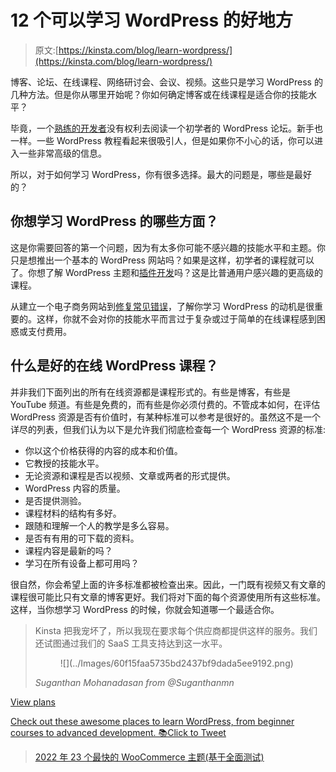 # 12 个可以学习 WordPress 的好地方

> 原文:[https://kinsta.com/blog/learn-wordpress/](https://kinsta.com/blog/learn-wordpress/)

博客、论坛、在线课程、网络研讨会、会议、视频。这些只是学习 WordPress 的几种方法。但是你从哪里开始呢？你如何确定博客或在线课程是适合你的技能水平？

毕竟，一个[熟练的开发者](https://kinsta.com/blog/hire-wordpress-developer/)没有权利去阅读一个初学者的 WordPress 论坛。新手也一样。一些 WordPress 教程看起来很吸引人，但是如果你不小心的话，你可以进入一些非常高级的信息。

所以，对于如何学习 WordPress，你有很多选择。最大的问题是，哪些是最好的？

## 你想学习 WordPress 的哪些方面？

这是你需要回答的第一个问题，因为有太多你可能不感兴趣的技能水平和主题。你只是想推出一个基本的 WordPress 网站吗？如果是这样，初学者的课程就可以了。你想了解 WordPress 主题和[插件开发](https://kinsta.com/blog/publish-plugin-wordpress-plugin-directory/)吗？这是比普通用户感兴趣的更高级的课程。

从建立一个电子商务网站到[修复常见错误](https://kinsta.com/blog/error-establishing-a-database-connection/)，了解你学习 WordPress 的动机是很重要的。这样，你就不会对你的技能水平而言过于复杂或过于简单的在线课程感到困惑或支付费用。

## 什么是好的在线 WordPress 课程？

并非我们下面列出的所有在线资源都是课程形式的。有些是博客，有些是 YouTube 频道。有些是免费的，而有些是你必须付费的。不管成本如何，在评估 WordPress 资源是否有价值时，有某种标准可以参考是很好的。虽然这不是一个详尽的列表，但我们认为以下是允许我们彻底检查每一个 WordPress 资源的标准:

*   你以这个价格获得的内容的成本和价值。
*   它教授的技能水平。
*   无论资源和课程是否以视频、文章或两者的形式提供。
*   WordPress 内容的质量。
*   是否提供测验。
*   课程材料的结构有多好。
*   跟随和理解一个人的教学是多么容易。
*   是否有有用的可下载的资料。
*   课程内容是最新的吗？
*   学习在所有设备上都可用吗？

很自然，你会希望上面的许多标准都被检查出来。因此，一门既有视频又有文章的课程很可能比只有文章的博客更好。我们将对下面的每个资源使用所有这些标准。这样，当你想学习 WordPress 的时候，你就会知道哪一个最适合你。

<link rel="stylesheet" href="https://kinsta.com/wp-content/themes/kinsta/dist/components/ctas/cta-mini.css?ver=2e932b8aba3918bfb818">

<aside class="sidebar-cta">

> Kinsta 把我宠坏了，所以我现在要求每个供应商都提供这样的服务。我们还试图通过我们的 SaaS 工具支持达到这一水平。
> 
> <footer class="wp-block-kinsta-client-quote__footer">
> 
> <figure class="wp-block-kinsta-client-quote__avatar">![](../Images/60f15faa5735bd2437bf9dada5ee9192.png)</figure>
> 
> <cite class="wp-block-kinsta-client-quote__cite">Suganthan Mohanadasan from @Suganthanmn</cite></footer>

[View plans](https://kinsta.com/plans/)</aside>

[Check out these awesome places to learn WordPress, from beginner courses to advanced development. 📚Click to Tweet](https://twitter.com/intent/tweet?url=https%3A%2F%2Fkinsta.com%2Fblog%2Flearn-wordpress%2F&via=kinsta&text=Check+out+these+awesome+places+to+learn+WordPress%2C+from+beginner+courses+to+advanced+development.+%F0%9F%93%9A&hashtags=WordPress%2CPHP)

> [2022 年 23 个最快的 WooCommerce 主题(基于全面测试)](https://kinsta.com/blog/fastest-woocommerce-theme/)

<iframe class="wp-embedded-content" sandbox="allow-scripts" security="restricted" style="position: absolute; clip: rect(1px, 1px, 1px, 1px);" title="“23 Fastest WooCommerce Themes in 2022 (Based on Thorough Testing)” — Kinsta®" src="https://kinsta.com/blog/fastest-woocommerce-theme/embed/#?secret=HnIkiBvIqR#?secret=l4SJlAmGb6" data-secret="l4SJlAmGb6" width="500" height="282" frameborder="0" marginwidth="0" marginheight="0" scrolling="no"><br/>T2】</p> <h3>1.用 Udemy 学习 WordPress</h3> <p>当你试图学习 WordPress 时，Udemy 提供了最大的课程计划和课程集合。这有点像市场环境，任何老师都可以制作自己的课程，并在 Udemy 上出售。因此，您不会局限于某个个人或组织的观点或格式。</p> <p>不仅如此，Udemy 还提供了漂亮的课程页面，支持视频、可下载的内容和大纲，这样你就可以在开始学习课程之前了解你将要学习的内容。</p> <figure id="attachment_16915" aria-describedby="caption-attachment-16915" style="width: 1306px" class="wp-caption aligncenter"><a href="https://www.udemy.com/courses/search/?q=wordpress" target="_blank" rel="noopener noreferrer"><img loading="lazy" class="wp-image-16915 size-full" src="../Images/4bcfabf0cce346bc25390e4f96a374a4.png" alt="Udemy WordPress theme development" width="1306" height="853" srcset="https://kinsta.com/wp-content/uploads/2017/10/udemy-wordpress-theme-development-1.jpg 1306w, https://kinsta.com/wp-content/uploads/2017/10/udemy-wordpress-theme-development-1-300x196.jpg 300w, https://kinsta.com/wp-content/uploads/2017/10/udemy-wordpress-theme-development-1-768x502.jpg 768w, https://kinsta.com/wp-content/uploads/2017/10/udemy-wordpress-theme-development-1-1024x669.jpg 1024w, https://kinsta.com/wp-content/uploads/2017/10/udemy-wordpress-theme-development-1-610x398.jpg 610w" sizes="(max-width: 1306px) 100vw, 1306px" data-original-src="https://kinsta.com/wp-content/uploads/2017/10/udemy-wordpress-theme-development-1.jpg"/></a><figcaption id="caption-attachment-16915" class="wp-caption-text">Udemy WordPress theme development</figcaption></figure> <h4>评定标准</h4> <ul> <li>你要花多少钱？这取决于课程。你可能会发现一笔 10 美元的交易，但大多数都在 100 美元到 200 美元之间。</li> <li>技能水平？从初级到高级的一切。</li> <li>你得到的是视频、文章，还是两者都有？<strong>视频。</strong></li> <li>这些课程是专业制作的吗？是的。一定要找一些评价高的。</li> <li>有测验来测试你的进步吗？这取决于老师，但是是的，通过平台支持测验。</li> <li>课程材料结构合理吗？是的。尤其是在课程评分很高的情况下。</li> <li>主讲人/编剧/老师是否通俗易懂？高课程评分通常意味着是的，老师是可靠的。既然任何人都可以开一门课，你可能会遇到一些非常糟糕的老师。好在收视率能帮你过滤掉这些。</li> <li>有什么可下载的材料吗？是的。我在 Udemy 上做过的大多数课程都有一些下载。</li> <li>课程内容是否保持最新？这取决于老师。跟着更高的收视率走。</li> <li>你能在所有设备上学习吗？所有视频都支持移动设备和电视。</li> <li>整体价值学 WordPress: <strong>高。只要你完成研究找到合适的课题和老师。</strong></li> </ul> <h3>2.和 Lynda.com 一起学习 WordPress</h3> <p>Lynda.com 在质量上与 Udemy 不相上下，但它只是一个组织，而不是一个由不同教师出售视频的大杂烩。Lynda.com 已经存在了一段时间，它专注于开发各种主题的专业视频。想学习如何成为一名照片修图师？琳达会掩护你的。Lynda 上的类别包括:</p> <ul> <li>3D +动画</li> <li>音频+音乐</li> <li>商业</li> <li>计算机辅助设计</li> <li>设计</li> <li>开发者</li> <li>教育+电子学习</li> <li>信息技术</li> <li>营销</li> <li>摄影</li> <li>录像</li> <li>网</li> </ul> <p>这里有一整套“如何学习 WordPress”的课程，所有的课程都有可下载的材料、漂亮的视频和来自老师的指导，这些老师知道他们在说什么。Lynda.com 从未声称自己价格低廉，因为你通过 Lynda 获得的内容数量是无与伦比的。</p> <p><figure id="attachment_16917" aria-describedby="caption-attachment-16917" style="width: 1309px" class="wp-caption aligncenter"> <a href="https://www.lynda.com/WordPress-training-tutorials/330-0.html" target="_blank" rel="noopener noreferrer"> <img loading="lazy" class="wp-image-16917 size-full" src="../Images/2c08a6e8570c3a2665fdaf32b755b8de.png" alt="Learn WordPress with Lynda.com" width="1309" height="862" srcset="https://kinsta.com/wp-content/uploads/2018/01/learn-wordpress-with-lynda.jpg 1309w, https://kinsta.com/wp-content/uploads/2018/01/learn-wordpress-with-lynda-300x198.jpg 300w, https://kinsta.com/wp-content/uploads/2018/01/learn-wordpress-with-lynda-768x506.jpg 768w, https://kinsta.com/wp-content/uploads/2018/01/learn-wordpress-with-lynda-1024x674.jpg 1024w, https://kinsta.com/wp-content/uploads/2018/01/learn-wordpress-with-lynda-610x402.jpg 610w" sizes="(max-width: 1309px) 100vw, 1309px" data-original-src="https://kinsta.com/wp-content/uploads/2018/01/learn-wordpress-with-lynda.jpg"/> </a> <figcaption id="caption-attachment-16917" class="wp-caption-text">跟 Lynda.com</figcaption></figure><br/><kinsta-advanced-cta language="en_US" type-int-post="13724" type-int-position="1"/>学文字</p> <h4>评定标准</h4> <ul> <li>你要花多少钱？每月 19.99 美元或 29.99 美元。</li> <li>技能水平？<strong>从初级到高级。</strong></li> <li>你得到的是视频、文章，还是两者都有？<strong>视频和文字记录。</strong></li> <li>这些课程是专业制作的吗？是的。</li> <li>有测验来测试你的进步吗？是的。</li> <li>课程材料结构合理吗？是的。</li> <li>主讲人/编剧/老师是否通俗易懂？有不同的导师，但他们每个人都很棒。</li> <li>有什么可下载的材料吗？是的。</li> <li>课程内容是否保持最新？是的。Lynda 是您获取最新内容的最佳选择。</li> <li>你能在所有设备上学习吗？它支持所有设备，并支持通过互联网免费观看离线学习。</li> <li>整体价值学 WordPress: <strong>高。</strong></li> </ul> <h3>3.用 WP101 学习 WordPress</h3> <p><a href="https://www.wp101.com/" target="_blank" rel="noopener noreferrer"> WP101 </a>有专业的观感，有只专注 WordPress 的加成。它几乎没有涵盖很多 WordPress 主题(与 Lynda 和 Udemy 相比)，但它对初学者来说是一个干净友好的环境。</p> <p>目前学习 WordPress 的教程包括:</p> <ul> <li>WordPress 简介</li> <li>WordPress 101</li> <li><a href="https://kinsta.com/knowledgebase/wordpress-jetpack/">喷气背包</a>教程</li> <li>woo 商务教程</li> <li>Yoast SEO 教程</li> </ul> <p>一些“即将推出”的选项包括:</p> <ul> <li>iThemes 安全专业版</li> <li>备份伙伴</li> <li>海狸建造者</li> <li>WPForms 教程</li> <li>重力形式</li> <li>儿童主题</li> </ul> <p>与我们看过的其他课程相比，课程选择看起来相当少。但是 WP101 确实涵盖了每个教程中的大多数初学者细节。会员是持续工作的，所以你可以得到所有当前的教程，以及任何将来发布的东西。你也可以使用帮助论坛和其他 WordPress 用户交流。</p> <p>WP101 团队需要一段时间来发布新的课程。好消息是它们总是质量很高。我选择 WP101 的主要原因是价格。这是终身访问的一次性小额费用。Lynda 一个月价格不变。如果你是初学者，这是一个更好的交易。</p> <figure id="attachment_16921" aria-describedby="caption-attachment-16921" style="width: 1313px" class="wp-caption aligncenter"><a href="https://www.wp101.com/" target="_blank" rel="noopener noreferrer"><img loading="lazy" class="wp-image-16921 size-full" src="../Images/84f772329374cbf7a8ce1791993086f8.png" alt="WP101" width="1313" height="823" srcset="https://kinsta.com/wp-content/uploads/2018/01/Learn-WordPress-with-wp101-e1515190083822.jpg 1313w, https://kinsta.com/wp-content/uploads/2018/01/Learn-WordPress-with-wp101-e1515190083822-300x188.jpg 300w, https://kinsta.com/wp-content/uploads/2018/01/Learn-WordPress-with-wp101-e1515190083822-768x481.jpg 768w, https://kinsta.com/wp-content/uploads/2018/01/Learn-WordPress-with-wp101-e1515190083822-1024x642.jpg 1024w, https://kinsta.com/wp-content/uploads/2018/01/Learn-WordPress-with-wp101-e1515190083822-610x382.jpg 610w" sizes="(max-width: 1313px) 100vw, 1313px" data-original-src="https://kinsta.com/wp-content/uploads/2018/01/Learn-WordPress-with-wp101-e1515190083822.jpg"/></a><figcaption id="caption-attachment-16921" class="wp-caption-text">WP101</figcaption></figure> <h4>评定标准</h4> <ul> <li>你要花多少钱？<strong> $19(一次性费用)。它也有 39 美元和 79 美元的计划。</strong></li> <li>技能水平？<strong>初学者。几门中级课程。</strong></li> <li>你得到的是视频、文章，还是两者都有？视频和一个有文章的像样的博客。</li> <li>这些课程是专业制作的吗？是的。</li> <li>有测验来测试你的进步吗？<strong>号</strong></li> <li>课程材料结构合理吗？是的。</li> <li>主讲人/编剧/老师是否通俗易懂？是的。</li> <li>有什么可下载的材料吗？没有。不过有一些推荐的资源。</li> <li>课程内容是否保持最新？是的，但是更新的视频需要一段时间才能发布。</li> <li>你能在所有设备上学习吗？是的。</li> <li>学习 WordPress: <strong>整体价值高，尤其是对于那些不想为伟大的视频付出太多的初学者。</strong></li> </ul> <kinsta-advanced-cta language="en_US" type-int-post="13724" type-int-position="2"/> <h3>4.通过 WP 会话学习 WordPress</h3> <p>如果你想作为高级或中级用户学习 WordPress，<a href="https://wpsessions.com/" target="_blank" rel="noopener noreferrer"> WP 会话</a>应该更适合你。WP Sessions 是一个面向业内人士的社区和视频集合。这对于启动你的新开发业务或磨练你的手艺来说是很棒的。</p> <p>VIP 套餐是你的最佳选择，因为它提供了超过 78 小时的培训内容、会员专用视频以及 WordPress 产品的一些折扣。你也可以单独为视频或会议付费。但如果你已经在经营一家开发企业，这就没什么意义了。只需在纳税季节扣除 VIP 费用，将视频用于自己和培训客户。</p> <figure id="attachment_16929" aria-describedby="caption-attachment-16929" style="width: 1217px" class="wp-caption aligncenter"><a href="https://wpsessions.com/" target="_blank" rel="noopener noreferrer"><img loading="lazy" class="wp-image-16929 size-full" src="../Images/f603ad9abc4fe548609c5f0e86361cef.png" alt="WP Sessions" width="1217" height="870" srcset="https://kinsta.com/wp-content/uploads/2018/01/Learn-WordPress-with-wp-sessions.jpg 1217w, https://kinsta.com/wp-content/uploads/2018/01/Learn-WordPress-with-wp-sessions-300x214.jpg 300w, https://kinsta.com/wp-content/uploads/2018/01/Learn-WordPress-with-wp-sessions-768x549.jpg 768w, https://kinsta.com/wp-content/uploads/2018/01/Learn-WordPress-with-wp-sessions-1024x732.jpg 1024w, https://kinsta.com/wp-content/uploads/2018/01/Learn-WordPress-with-wp-sessions-610x436.jpg 610w" sizes="(max-width: 1217px) 100vw, 1217px" data-original-src="https://kinsta.com/wp-content/uploads/2018/01/Learn-WordPress-with-wp-sessions.jpg"/></a><figcaption id="caption-attachment-16929" class="wp-caption-text">WP Sessions</figcaption></figure> <h4>评定标准</h4> <ul> <li>你要花多少钱？一节课/课程从免费到大约 20 美元不等。VIP 计划(用于所有培训)的费用为 299 美元。</li> <li>技能水平？<strong>中级到高级。</strong></li> <li>你得到的是视频、文章，还是两者都有？<strong>主要是视频。</strong></li> <li>这些课程是专业制作的吗？是的。</li> <li>有测验来测试你的进步吗？<strong>号</strong></li> <li>课程材料结构合理吗？是的。</li> <li>主讲人/编剧/老师是否通俗易懂？是的。</li> <li>有什么可下载的材料吗？是的。主要是视频。</li> <li>课程内容是否保持最新？是的。</li> <li>你能在所有设备上学习吗？是的。</li> <li>学习 WordPress: <strong>整体价值高，适合高级用户。对初学者来说价值低。</strong></li> </ul> <h3>5.跟 WP 学徒学习 WordPress</h3> <p>WP 学徒有一个像样的博客和一些扎实的课程。这是一个初学者培训网站，为那些可能没有任何 WordPress 使用经验的人提供绝对的基础知识。WP 学徒坚持一个系统，确保你的网站没有任何故障地启动和运行。</p> <p>例如，课程组织如下:</p> <ul> <li><strong> WordPress 快速入门</strong>–WordPress 初学者的十个视频。</li> <li>为初学者和中级用户准备的 50 个视频。</li> <li><strong>商业网站蓝图</strong>——面向企业主和专业人士。</li> <li>WordPress 商业蓝图+电子商务培训包——为那些希望在其网站上销售任何东西的人准备的。</li> </ul> <p>甚至 WordPress Essentials 包也更像是一门初学者课程，但它有点像中级材料。不管怎样，关键是要快速推出你的网站。唯一的问题是，像 WP101 这样的产品以更低的价格提供给你相似的材料。</p> <figure id="attachment_16931" aria-describedby="caption-attachment-16931" style="width: 1217px" class="wp-caption aligncenter"><a href="https://wpapprentice.com/" target="_blank" rel="noopener noreferrer"><img loading="lazy" class="wp-image-16931 size-full" src="../Images/788999302c58a87e5bdc0bf6cd1e74f3.png" alt="WP Apprentice" width="1217" height="871" srcset="https://kinsta.com/wp-content/uploads/2018/01/learn-wordpress-with-wp-apprentice.jpg 1217w, https://kinsta.com/wp-content/uploads/2018/01/learn-wordpress-with-wp-apprentice-300x215.jpg 300w, https://kinsta.com/wp-content/uploads/2018/01/learn-wordpress-with-wp-apprentice-768x550.jpg 768w, https://kinsta.com/wp-content/uploads/2018/01/learn-wordpress-with-wp-apprentice-1024x733.jpg 1024w, https://kinsta.com/wp-content/uploads/2018/01/learn-wordpress-with-wp-apprentice-610x437.jpg 610w" sizes="(max-width: 1217px) 100vw, 1217px" data-original-src="https://kinsta.com/wp-content/uploads/2018/01/learn-wordpress-with-wp-apprentice.jpg"/></a><figcaption id="caption-attachment-16931" class="wp-caption-text">WP Apprentice</figcaption></figure> <h4>评定标准</h4> <ul> <li>你要花多少钱？终身通行证起价 47 美元。它还有 99 美元和 147 美元的捆绑包。</li> <li>技能水平？<strong>初学者。几个中间视频。</strong></li> <li>你得到的是视频、文章，还是两者都有？<strong>课程中的视频和博客中的文章。</strong></li> <li>这些课程是专业制作的吗？是的。</li> <li>有测验来测试你的进步吗？<strong>号</strong></li> <li>课程材料结构合理吗？是的。</li> <li>主讲人/编剧/老师是否通俗易懂？是的。</li> <li>有什么可下载的材料吗？是的。蓝图课程中有一些可下载的工作表。</li> <li>课程内容是否保持最新？是的。</li> <li>你能在所有设备上学习吗？是的。</li> <li>整体价值学 WordPress: <strong>中等。</strong></li> </ul> <h3>6.和 Kinsta 一起学习 WordPress</h3> <p>正如你们许多人所知，我们在 Kinsta 分享了很多信息，从简单的操作指南到深入的学习文章。我们有一个新的<a href="https://kinsta.com/resources/" target="_blank" rel="noopener noreferrer">资源部分</a>，在那里你可以找到一切。</p><div class="in-post-container"><dialog id="newsletter" class="dialog dialog has-dark-blue-background-color email-modal" aria-hidden="true"> <div class="dialog__content"> <h2 class="heading--large text--center color--white mb--30">注册订阅时事通讯</h2> <kinsta-form show-name="false" show-phone="false" show-website="false" show-company="false" show-disk-space="false" show-monthly-visits="false" show-number-of-websites="false" show-message="false" submit-button-text="Sign Up Now" submit-button-text-sending="Signing Up..." success-title="Thanks for subscribing!" success-message="Keep an eye out for our next newsletter." terms-template="newsletter" hubspot-source="subscribe_to_newsletter" submit-button-text-loading="Signing Up"/> </div> </dialog> <div class="box box--noshadow has-gray-background-color newsletter-cta"> <div class="newsletter-cta__content"> <h3 class="heading" style="font-size: 2rem;">想知道我们是怎么让流量增长超过 1000%的吗？</h3> <p class="mt--10 mb--20">加入 20，000 多名获得我们每周时事通讯和内部消息的人的行列吧！</p> </div> <a href="#newsletter" data-dialog-src="#newsletter" class="button button--purple newsletter-cta__button"> Subscribe Now </a> </div> </div> <p>因为我们是一家托管 WordPress 的公司，我们也把大量的内容集中在优化和性能上，因为这些是我们非常了解的东西，并且在增加你的收入方面可以为你的企业立竿见影。</p> <figure id="attachment_133788" aria-describedby="caption-attachment-133788" style="width: 1200px" class="wp-caption alignnone"><a href="https://kinsta.com/resources/"><img loading="lazy" class="wp-image-133788 size-full" src="../Images/2d36ae48bbf738d94e8c30ca7a361e54.png" alt="Kinsta resource center" width="1200" height="787" srcset="https://kinsta.com/wp-content/uploads/2018/01/resource-center-kinsta.png 1200w, https://kinsta.com/wp-content/uploads/2018/01/resource-center-kinsta-300x197.png 300w, https://kinsta.com/wp-content/uploads/2018/01/resource-center-kinsta-1024x672.png 1024w, https://kinsta.com/wp-content/uploads/2018/01/resource-center-kinsta-768x504.png 768w" sizes="(max-width: 1200px) 100vw, 1200px" data-original-src="https://kinsta.com/wp-content/uploads/2018/01/resource-center-kinsta.png"/></a><figcaption id="caption-attachment-133788" class="wp-caption-text">Kinsta</figcaption></figure> <p>以下是我们推荐阅读的几篇文章:</p> <ul> <li><a href="https://kinsta.com/learn/page-speed/" target="_blank" rel="noopener noreferrer">网站速度优化初学者指南</a></li> <li><a href="https://kinsta.com/blog/pingdom-speed-test/" target="_blank" rel="noopener noreferrer">深入探究 Pingdom 速度测试工具</a></li> <li><a href="https://kinsta.com/blog/wordpress-security/" target="_blank" rel="noopener noreferrer">WordPress security——锁定你网站的 19 个以上步骤</a></li> <li><a href="https://kinsta.com/blog/optimize-images-for-web/" target="_blank" rel="noopener noreferrer">如何针对网页和性能优化图像</a></li> <li><a href="https://kinsta.com/blog/wordpress-seo/" target="_blank" rel="noopener noreferrer"> 45 个 WordPress SEO 提示让流量在 13 个月内增加 571%</a></li> </ul> <p>我们还通过我们的<a href="https://kinsta.com/academy/">金斯塔学院</a>提供深入的视频课程。利用行业专业人士提供的免费在线培训课程，发展您的技能并拓展您的业务。</p> <figure id="attachment_133789" aria-describedby="caption-attachment-133789" style="width: 1200px" class="wp-caption alignnone"><a href="https://kinsta.com/academy/"><img loading="lazy" class="wp-image-133789 size-full" src="../Images/c4ed5b7deefe891da7c98054484e3b30.png" alt="Kinsta Academy homepage" width="1200" height="859" srcset="https://kinsta.com/wp-content/uploads/2018/01/kinsta-academy.png 1200w, https://kinsta.com/wp-content/uploads/2018/01/kinsta-academy-300x215.png 300w, https://kinsta.com/wp-content/uploads/2018/01/kinsta-academy-1024x733.png 1024w, https://kinsta.com/wp-content/uploads/2018/01/kinsta-academy-768x550.png 768w" sizes="(max-width: 1200px) 100vw, 1200px" data-original-src="https://kinsta.com/wp-content/uploads/2018/01/kinsta-academy.png"/></a><figcaption id="caption-attachment-133789" class="wp-caption-text">Kinsta Academy</figcaption></figure> <p>Kinsta Academy 有几十个视频、<a href="https://kinsta.com/podcast/">播客</a>和<a href="https://kinsta.com/ebooks/">电子书可供下载</a>，是一个可以访问的宝贵资源。正在增加新的课程。以下是我们推荐的几个例子:</p> <p><a href="https://kinsta.com/academy/course/how-to-speed-up-your-wordpress-website/">如何加速你的 WordPress 网站</a></p> <p><a href="https://kinsta.com/academy/course/the-basics-of-maintaining-client-sites-at-scale/">大规模维护客户网站的基础知识</a></p> <p><a href="https://kinsta.com/academy/course/how-to-optimize-your-woocommerce-store/">如何优化你的 WooCommerce 商店</a></p> <h4>评定标准</h4> <ul> <li>你要花多少钱？没什么。</li> <li>技能水平？<strong>从初级到高级。</strong></li> <li>你得到的是视频、文章，还是两者都有？<strong>主要是深度文章和指南。</strong></li> <li>这些课程是专业制作的吗？我们所有的深度内容都是由实际的 WordPress 开发者创建的，他们在这些主题上有几十年的经验。</li> <li>有测验来测试你的进步吗？<strong>号</strong></li> <li>课程材料结构合理吗？是的。</li> <li>主讲人/编剧/老师是否通俗易懂？是的。</li> <li>有什么可下载的材料吗？是的。</li> <li>课程内容是否保持最新？是的。我们花费数百小时更新我们的内容。</li> <li>你能在所有设备上学习吗？<b>只要你有浏览器。</b></li> <li>学习 WordPress: <strong>整体价值高，适合初学者。</strong></li> </ul> <h3>7.通过 WordPress 官方指南学习 WordPress</h3> <p>至少看看 WordPress 背后的<a href="https://learn.wordpress.com/" target="_blank" rel="noopener noreferrer">人怎么说</a>是明智的。这就是为什么我们建议至少浏览一下官方的 WordPress 指南。这些指南概述了一些基本情况，比如 WordPress.org 和 WordPress.com 之间的<a href="https://kinsta.com/blog/wordpress-com-vs-wordpress-org/" target="_blank" rel="noopener noreferrer">差异</a>。您还将学习如何定制您的站点，选择主题，以及选择合适的插件。</p> <p>你能找到的最高级的指南是帮助创建主页的指南。因此，官方的 WordPress 指南是为最终的初学者准备的。这个网站很酷的一点是，你可以订阅一份指南，接受一些小作业，以提高你在一两个主题上的知识。</p> <figure id="attachment_16939" aria-describedby="caption-attachment-16939" style="width: 1226px" class="wp-caption aligncenter"><a href="https://learn.wordpress.com/" target="_blank" rel="noopener noreferrer"><img loading="lazy" class="wp-image-16939 size-full" src="../Images/671914df83d75712ecc27682a4427d5a.png" alt="WordPress.com" width="1226" height="859" srcset="https://kinsta.com/wp-content/uploads/2018/01/learn-with-wordpress-com.jpg 1226w, https://kinsta.com/wp-content/uploads/2018/01/learn-with-wordpress-com-300x210.jpg 300w, https://kinsta.com/wp-content/uploads/2018/01/learn-with-wordpress-com-768x538.jpg 768w, https://kinsta.com/wp-content/uploads/2018/01/learn-with-wordpress-com-1024x717.jpg 1024w, https://kinsta.com/wp-content/uploads/2018/01/learn-with-wordpress-com-610x427.jpg 610w" sizes="(max-width: 1226px) 100vw, 1226px" data-original-src="https://kinsta.com/wp-content/uploads/2018/01/learn-with-wordpress-com.jpg"/></a><figcaption id="caption-attachment-16939" class="wp-caption-text">WordPress.com</figcaption></figure> <h4>评定标准</h4> <ul> <li>你要花多少钱？没什么。</li> <li>技能水平？<strong>极限初学者。</strong></li> <li>你得到的是视频、文章，还是两者都有？<strong>大多是文章。</strong></li> <li>这些课程是专业制作的吗？是的。</li> <li>有测验来测试你的进步吗？<strong>号</strong></li> <li>课程材料结构合理吗？是的。</li> <li>主讲人/编剧/老师是否通俗易懂？是的。</li> <li>有什么可下载的材料吗？是的，如果你注册了电子邮件通知的话。</li> <li>课程内容是否保持最新？是的。</li> <li>你能在所有设备上学习吗？是的。</li> <li>整体价值学 WordPress: <strong>中等。只针对初学者，即使对他们来说，内容量也很低。</strong></li> </ul> <h3>8.用 WordPress TV 学习 WordPress</h3> <p>WordPress TV 就像是 WordPress 视频的 YouTube。课程，辅导，面试，讲座，上课，一塌糊涂。它们中的许多都非常有帮助和鼓舞人心，但是你确实会得到很大一部分直接从演讲大厅里拍摄的低质量视频。</p> <div class="in-post-container"> <div id="simple-promo"> <div class="mb--20 mt--0 heading--normal"> <p>厌倦了你的 WordPress 站点缓慢的主机？我们提供超快的服务器和来自 WordPress 专家的 24/7 世界级支持。<a onclick="gtag('event', 'click', {'event_category': 'blog-article', 'event_label': 'blog-inarticle-minimaltext'})" href="https://kinsta.com/plans/?in-article-cta">查看我们的计划</a></p> </div> </div> </div> <p>例如，在背景中看到带有投影仪的 WordPress 电视视频是很常见的。阅读投影仪上的内容并不总是容易的。</p> <p>不管怎样，这些视频是免费的，你得到的不仅仅是培训模块。我的一个抱怨是，我偶然发现了一些极其无聊的采访视频。</p> <figure id="attachment_16942" aria-describedby="caption-attachment-16942" style="width: 1222px" class="wp-caption aligncenter"><a href="https://wordpress.tv/" target="_blank" rel="noopener noreferrer"><img loading="lazy" class="wp-image-16942 size-full" src="../Images/562a2b0eb2d45ef98414024d46253fa9.png" alt="WordPress.tv" width="1222" height="826" srcset="https://kinsta.com/wp-content/uploads/2018/01/learn-wordpress-with-wordpress-tv.jpg 1222w, https://kinsta.com/wp-content/uploads/2018/01/learn-wordpress-with-wordpress-tv-300x203.jpg 300w, https://kinsta.com/wp-content/uploads/2018/01/learn-wordpress-with-wordpress-tv-768x519.jpg 768w, https://kinsta.com/wp-content/uploads/2018/01/learn-wordpress-with-wordpress-tv-1024x692.jpg 1024w, https://kinsta.com/wp-content/uploads/2018/01/learn-wordpress-with-wordpress-tv-610x412.jpg 610w" sizes="(max-width: 1222px) 100vw, 1222px" data-original-src="https://kinsta.com/wp-content/uploads/2018/01/learn-wordpress-with-wordpress-tv.jpg"/></a><figcaption id="caption-attachment-16942" class="wp-caption-text">WordPress.tv</figcaption></figure> <h4>评定标准</h4> <ul> <li>你要花多少钱？没什么。</li> <li>技能水平？<strong>初学者到高级。</strong></li> <li>你得到的是视频、文章，还是两者都有？<strong>主要是视频，但是有一个 okay 的博客。</strong></li> <li>这些课程是专业制作的吗？<strong>大部分都不是。</strong></li> <li>有测验来测试你的进步吗？<strong>号</strong></li> <li>课程材料结构合理吗？一点也不。</li> <li>主讲人/编剧/老师是否通俗易懂？有时。很难听到许多采访和教程。</li> <li>有什么可下载的材料吗？<strong>号</strong></li> <li>课程内容是否保持最新？一直都有新的内容。你也可以回到档案馆。</li> <li>你能在所有设备上学习吗？是的。</li> <li>整体价值学习 WordPress: <strong>学习行业的高价值。●对于培训和如何学习 WordPress。</strong></li> </ul> <h3>9.用 WPKube 学习 WordPress</h3> <p>WPKube 是另一个你应该考虑的博客，尽管他们组织内容的方式需要一些改进。我建议注册电子邮件时事通讯，以便在新文章发送到你的收件箱时偶尔阅读它们。</p> <p>否则，你最好找一个结构更好的在线课程。</p> <figure id="attachment_16944" aria-describedby="caption-attachment-16944" style="width: 1231px" class="wp-caption aligncenter"><a href="https://www.wpkube.com/" target="_blank" rel="noopener noreferrer"><img loading="lazy" class="wp-image-16944 size-full" src="../Images/9996c8aedab1dab29a1fa16dfbed54f9.png" alt="WPKube" width="1231" height="755" srcset="https://kinsta.com/wp-content/uploads/2018/01/learn-wordpress-with-wpkube.jpg 1231w, https://kinsta.com/wp-content/uploads/2018/01/learn-wordpress-with-wpkube-300x184.jpg 300w, https://kinsta.com/wp-content/uploads/2018/01/learn-wordpress-with-wpkube-768x471.jpg 768w, https://kinsta.com/wp-content/uploads/2018/01/learn-wordpress-with-wpkube-1024x628.jpg 1024w, https://kinsta.com/wp-content/uploads/2018/01/learn-wordpress-with-wpkube-610x374.jpg 610w" sizes="(max-width: 1231px) 100vw, 1231px" data-original-src="https://kinsta.com/wp-content/uploads/2018/01/learn-wordpress-with-wpkube.jpg"/></a><figcaption id="caption-attachment-16944" class="wp-caption-text">WPKube</figcaption></figure> <h4>评定标准</h4> <ul> <li>你要花多少钱？没什么。</li> <li>技能水平？<strong>初级到中级。</strong></li> <li>你得到的是视频、文章，还是两者都有？<strong>主要是文章。</strong></li> <li>这些课程是专业制作的吗？是的。</li> <li>有测验来测试你的进步吗？<strong>号</strong></li> <li>课程材料结构合理吗？文章结构很好，但是很难找到你想要的内容。</li> <li>主讲人/编剧/老师是否通俗易懂？大多数时候。</li> <li>有什么可下载的材料吗？<strong>号</strong></li> <li>内容是否保持最新？是的。</li> <li>你能在所有设备上学习吗？任何浏览器都可以。</li> <li>学习 WordPress: <strong>整体价值高，适合有一定经验的人。更多的是为了获取随机提示，并不完全是为了训练。</strong></li> </ul> <h3>10.通过 iThemes 培训学习 WordPress</h3> <p>iThemes 公司开发了用于备份、安全等的插件。iThemes 培训分为几个部分，其中一些是免费的。其中一个部分是 iThemes 培训社区，在这里你可以加入并与其他专业人士交流。</p> <p>有一系列免费的在线研讨会，以及超过 900 小时的 WordPress 培训教程。如果你已经在使用 iThemes 插件，或者你认为将来可能会使用，我建议你成为会员，这样你就可以访问培训资料。</p> <figure id="attachment_16946" aria-describedby="caption-attachment-16946" style="width: 1228px" class="wp-caption aligncenter"><a href="https://ithemes.com/training/" target="_blank" rel="noopener noreferrer"><img loading="lazy" class="wp-image-16946 size-full" src="../Images/d72703f43e364643fac481a18db9448f.png" alt="iThemes Training" width="1228" height="735" srcset="https://kinsta.com/wp-content/uploads/2018/01/learn-wordpress-with-ithemes-training.jpg 1228w, https://kinsta.com/wp-content/uploads/2018/01/learn-wordpress-with-ithemes-training-300x180.jpg 300w, https://kinsta.com/wp-content/uploads/2018/01/learn-wordpress-with-ithemes-training-768x460.jpg 768w, https://kinsta.com/wp-content/uploads/2018/01/learn-wordpress-with-ithemes-training-1024x613.jpg 1024w, https://kinsta.com/wp-content/uploads/2018/01/learn-wordpress-with-ithemes-training-610x365.jpg 610w" sizes="(max-width: 1228px) 100vw, 1228px" data-original-src="https://kinsta.com/wp-content/uploads/2018/01/learn-wordpress-with-ithemes-training.jpg"/></a><figcaption id="caption-attachment-16946" class="wp-caption-text">iThemes Training</figcaption></figure> <h4>评定标准</h4> <ul> <li>你要花多少钱？有些网络研讨会是免费的，但你必须购买 iThemes 产品才能成为社区成员。</li> <li>技能水平？<strong>从初级到高级。</strong></li> <li>你得到的是视频、文章，还是两者都有？<strong>两者皆有。</strong></li> <li>这些课程是专业制作的吗？是的。</li> <li>有测验来测试你的进步吗？<strong>号</strong></li> <li>课程材料结构合理吗？是的。</li> <li>主讲人/编剧/老师是否通俗易懂？是的。</li> <li>有什么可下载的材料吗？<strong>一些。</strong></li> <li>课程内容是否保持最新？是的。</li> <li>你能在所有设备上学习吗？<b>只要你有浏览器。</b></li> <li>整体价值学 WordPress: <strong>高。</strong></li> </ul> <h3>11.用 Smashing 杂志学习 WordPress</h3> <p>《粉碎》杂志是互联网上最受欢迎的综合性网站开发者杂志之一。这对于沉浸在 WordPress 之外的其他话题中是很棒的。例如，您可以探索关于 CSS、排版和设计模式的信息。</p> <p>WordPress 部分组织得很好，但它是博客格式的，所以你最好注册电子邮件时事通讯，而不是搜索你需要的东西。</p> <figure id="attachment_16947" aria-describedby="caption-attachment-16947" style="width: 1131px" class="wp-caption aligncenter"><a href="https://www.smashingmagazine.com/category/wordpress/" target="_blank" rel="noopener noreferrer"><img loading="lazy" class="wp-image-16947 size-full" src="../Images/b7a09a4949bc2025d2e239c5e6434723.png" alt="Smashing Magazine" width="1131" height="754" srcset="https://kinsta.com/wp-content/uploads/2018/01/learn-wordpress-with-smashing-magazine.jpg 1131w, https://kinsta.com/wp-content/uploads/2018/01/learn-wordpress-with-smashing-magazine-300x200.jpg 300w, https://kinsta.com/wp-content/uploads/2018/01/learn-wordpress-with-smashing-magazine-768x512.jpg 768w, https://kinsta.com/wp-content/uploads/2018/01/learn-wordpress-with-smashing-magazine-1024x683.jpg 1024w, https://kinsta.com/wp-content/uploads/2018/01/learn-wordpress-with-smashing-magazine-610x407.jpg 610w" sizes="(max-width: 1131px) 100vw, 1131px" data-original-src="https://kinsta.com/wp-content/uploads/2018/01/learn-wordpress-with-smashing-magazine.jpg"/></a><figcaption id="caption-attachment-16947" class="wp-caption-text">Smashing Magazine</figcaption></figure> <h4>评定标准</h4> <ul> <li>你要花多少钱？<strong>免费。但是公司出售书籍和其他培训材料。</strong></li> <li>技能水平？<strong>从初级到高级。</strong></li> <li>你得到的是视频、文章，还是两者都有？<strong>主要是文章。</strong></li> <li>这些课程是专业制作的吗？是的。</li> <li>有测验来测试你的进步吗？<strong>号</strong></li> <li>课程材料结构合理吗？<strong>是博客，具体内容不好找。</strong></li> <li>主讲人/编剧/老师是否通俗易懂？是的。</li> <li>有什么可下载的材料吗？是的。</li> <li>课程内容是否保持最新？是的。</li> <li>你能在所有设备上学习吗？是的。</li> <li>学习的总体价值很高，当你需要随机发送提示到你的收件箱时。</li> </ul> <h3>12.WP 的快乐</h3> <p>WP 的乐趣为 WordPress 的新用户或者需要全面复习 WordPress 基础知识的人提供了两个免费的课程。</p> <figure id="attachment_45208" aria-describedby="caption-attachment-45208" style="width: 1558px" class="wp-caption aligncenter"><a href="https://joyofwp.com/" target="_blank" rel="noopener noreferrer"><img loading="lazy" class="wp-image-45208 size-full" src="../Images/d8b4b51d7ffb3a332ed992545dc6e3a9.png" alt="Joy of WP" width="1558" height="902" data-original-src="https://kinsta.com/wp-content/uploads/2018/01/joy-of-wp-1.png"/></a><figcaption id="caption-attachment-45208" class="wp-caption-text">Joy of WP</figcaption></figure> <p>WP A 到 Z 系列由这六个模块组成，有超过 50 个视频，你可以从头到尾学习如何建立一个典型的网站。课程内容包括:</p> <ul> <li>入门指南</li> <li>链接</li> <li>主题</li> <li>博客</li> <li>插件</li> <li>虚拟主机</li> </ul> <p>另一门课程是如何使用 WordPress ，它收集了一些视频，可以帮助你了解各种主题。它由这两个模块组成:</p> <ul> <li>使用古腾堡</li> <li>WP 百花香</li> </ul> <h4>评定标准</h4> <ul> <li>你要花多少钱？这些课程是免费的。</li> <li>技能水平？<strong>初级到中级。</strong></li> <li>你得到的是视频、文章，还是两者都有？都有，但最重要的是视频。</li> <li>这些课程是专业制作的吗？是的，它们是由 Bud Kraus 专业编写和整理的，他是一位 10 年的 WordPress 讲师，已经在课堂和网上教了数千人。</li> <li>有测验来测试你的进步吗？<strong>号</strong></li> <li>课程材料结构合理吗？这些课程被设计成易于遵循的步骤。</li> <li>主讲人/编剧/老师是否通俗易懂？是的。</li> <li>有什么可下载的材料吗？<strong>号</strong></li> <li>课程内容是否保持最新？是的。</li> <li>你能在所有设备上学习吗？是的。</li> <li>学习 WordPress 的整体价值:<strong>WP 的 Joy 是开始学习如何使用 WordPress 的一个很好的方式，Bud 清楚地传达了一切，以便于理解。</strong></li> </ul> <h3>额外提示:学习 PHP</h3> <p>如果你想提高你的技能，学习 PHP 是另一个好主意！PHP 是学习最好的编程语言之一<span><a href="https://kinsta.com/blog/best-programming-language-to-learn/#php">。为了帮助你，这里是我们精选的最好的 PHP 教程列表，你可以使用并从今天开始学习编程语言！</a></span></p> <h2>学习 WordPress 应该使用哪种在线资源？</h2> <p>好消息是，如果你在做决定时遇到困难，你永远可以依靠乌代米和 Lynda.com。这两者涵盖了所有的技能水平，你知道生产价值将是一流的。Udemy 的价格比 Lynda.com 更实惠，但你必须做更多的研究。</p> <p>我喜欢 WP 101，适合那些不想花太多钱，但仍然渴望优秀视频的初学者。巴德·克劳斯也做得很好。Kinsta 博客对于免费的高质量内容来说是很棒的，WP 会话对于高级开发者来说是最好的。如果你有任何关于如何使用在线资源学习 WordPress 的问题，欢迎在下面留言。此外，让我们知道你是否有任何上述学习网站的经验。</p> <div class="user-content mt--40 pb--60"> <hr class="mini-divider"/> <p>让你所有的<a data-track-ga-category="single-post" data-track-ga-label="bottom-cta" href="https://kinsta.com/application-hosting/">应用程序</a>、<a data-track-ga-category="single-post" data-track-ga-label="bottom-cta" href="https://kinsta.com/database-hosting/">数据库</a>和<a data-track-ga-category="single-post" data-track-ga-label="bottom-cta" href="https://kinsta.com/wordpress-hosting/"> WordPress 网站</a>在线并在一个屋檐下。我们功能丰富的高性能云平台包括:</p> <ul> <li>在 MyKinsta 仪表盘中轻松设置和管理</li> <li>24/7 专家支持</li> <li>最好的谷歌云平台硬件和网络，由 Kubernetes 提供最大的可扩展性</li> <li>面向速度和安全性的企业级 Cloudflare 集成</li> <li>全球受众覆盖全球多达 35 个数据中心和 275 多个 pop</li> </ul> <p>在第一个月使用托管的<a data-track-ga-category="single-post" data-track-ga-label="bottom-cta" href="https://kinsta.com/application-hosting/">应用程序或托管</a>的<a data-track-ga-category="single-post" data-track-ga-label="bottom-cta" href="https://kinsta.com/database-hosting/">数据库，您可以享受 20 美元的优惠，亲自测试一下。探索我们的</a><a data-track-ga-category="single-post" data-track-ga-label="bottom-cta" href="https://kinsta.com/plans/">计划</a>或<a data-track-ga-category="single-post" data-track-ga-label="bottom-cta" href="https://kinsta.com/contact-us/">与销售人员交谈</a>以找到最适合您的方式。</p> </div> </body> </html></iframe>